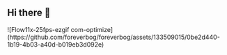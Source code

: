 ## Hi there 👋

<!--
**foreverbog/foreverbog** is a ✨ _special_ ✨ repository because its `README.md` (this file) appears on your GitHub profile.

Here are some ideas to get you started:

- 🔭 I’m currently working on ...
- 🌱 I’m currently learning ...
- 👯 I’m looking to collaborate on ...
- 🤔 I’m looking for help with ...
- 💬 Ask me about ...
- 📫 How to reach me: ...
- 😄 Pronouns: ...
- ⚡ Fun fact: ...
-->![Flow11x-25fps-ezgif com-optimize](https://github.com/foreverbog/foreverbog/assets/133509015/0be2d440-1b19-4b03-a40d-b019eb3d092e)


